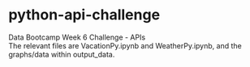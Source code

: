 # python-api-challenge
Data Bootcamp Week 6 Challenge - APIs  
The relevant files are VacationPy.ipynb and WeatherPy.ipynb, and the graphs/data within output_data.  
